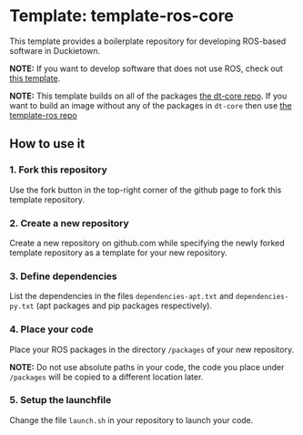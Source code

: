 # Template: template-ros-core

This template provides a boilerplate repository
for developing ROS-based software in Duckietown.

**NOTE:** If you want to develop software that does not use
ROS, check out [this template](https://github.com/duckietown/template-basic).

**NOTE:** This template builds on all of the packages [the dt-core repo](https://github.com/duckietown/dt-core). If you want to build an image without any of the packages in `dt-core` then use [the template-ros repo](https://github.com/duckietown/template-ros)


## How to use it

### 1. Fork this repository

Use the fork button in the top-right corner of the github page to fork this template repository.


### 2. Create a new repository

Create a new repository on github.com while
specifying the newly forked template repository as
a template for your new repository.


### 3. Define dependencies

List the dependencies in the files `dependencies-apt.txt` and
`dependencies-py.txt` (apt packages and pip packages respectively).


### 4. Place your code

Place your ROS packages in the directory `/packages` of
your new repository.

**NOTE:** Do not use absolute paths in your code,
the code you place under `/packages` will be copied to
a different location later.


### 5. Setup the launchfile

Change the file `launch.sh` in your repository to
launch your code.
